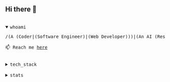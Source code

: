 ## Hi there 👋

</br>

<details open>
<summary><samp>whoami</samp></summary>

<pre>
/(A (Coder|(Software Engineer)|(Web Developer)))|(An AI (Researcher|(Software Engineer)))/gm

📫 Reach me <a href="https://github.com/ndtho8205/ndtho8205/issues">here</a>
</pre>

</details>

</br>

<details>
<summary><samp>tech_stack</samp></summary>

![OS](https://img.shields.io/badge/OS-Manjaro-informational?style=flat-square&logo=manjaro&color=164E63&logoColor=white)
![Editor](https://img.shields.io/badge/Editor-Vim-blue?style=flat-square&logo=vim&color=164E63&logoColor=white)
![Shell](https://img.shields.io/badge/Shell-Zsh-informational?style=flat&logo=gnu-bash&color=164E63&logoColor=white)

![Docker](https://img.shields.io/badge/-Docker-164E63?style=flat-square&logo=docker)
![Git](https://img.shields.io/badge/-Git-164E63?style=flat-square&logo=git)

![TensorFlow](https://img.shields.io/badge/-TensorFlow-164E63?style=flat-square&logo=tensorflow)
![Keras](https://img.shields.io/badge/-Keras-164E63?style=flat-square&logo=keras)
![PyTorch](https://img.shields.io/badge/-PyTorch-164E63?style=flat-square&logo=pytorch)

![HTML5](https://img.shields.io/badge/-HTML5-164E63?style=flat-square&logo=html5)
![CSS3](https://img.shields.io/badge/-CSS3-164E63?style=flat-square&logo=css3)
![JavaScript](https://img.shields.io/badge/-JavaScript-164E63?style=flat-square&logo=javascript)
![TypeScript](https://img.shields.io/badge/-TypeScript-164E63?style=flat-square&logo=typescript)
![Vue.js](https://img.shields.io/badge/-Vue.js-164E63?style=flat-square&logo=vue.js)
![React](https://img.shields.io/badge/-React-164E63?style=flat-square&logo=react)
![TailwindCss](https://img.shields.io/badge/-TailwindCss-164E63?style=flat-square&logo=tailwind-css)

![Node.js](https://img.shields.io/badge/-Node.js-164E63?style=flat-square&logo=node.js)

![PostgreSQL](https://img.shields.io/badge/-PostgreSQL-164E63?style=flat-square&logo=postgresql)
![MySQL](https://img.shields.io/badge/-MySQL-164E63?style=flat-square&logo=mysql)

![Python](https://img.shields.io/badge/-Python-164E63?style=flat-square&logo=python)
![C++](https://img.shields.io/badge/-C++-164E63?style=flat-square&logo=c%2B%2B)
![Rust](https://img.shields.io/badge/-Rust-164E63?style=flat-square&logo=rust)
![Go](https://img.shields.io/badge/-Go-164E63?style=flat-square&logo=Go)
![Java](https://img.shields.io/badge/-Java-164E63?style=flat-square&logo=java)
![Kotlin](https://img.shields.io/badge/-Kotlin-164E63?style=flat-square&logo=kotlin)

</details>

</br>

<details>
<summary><samp>stats</samp></summary>

<img
  alt="GitHub Stats"
  src="https://ndtho8205-github-stats.vercel.app/api?username=ndtho8205&count_private=true&show_icons=true&custom_title=GitHub+Stats&title_color=16A34A&icon_color=10B981&text_color=374151&bg_color=45,F7FEE7,ECFEFF"
  />

<p>
<img
  alt="Most Used Languages"
  align="top"
  src="https://ndtho8205-github-stats.vercel.app/api/top-langs/?username=ndtho8205&langs_count=10&hide=Fortran,CMake,C&layout=compact&title_color=16A34A&text_color=374151&bg_color=ECFEFF"
  />
<img
  alt="Wakatime Week Stats"
  align="top"
  src="https://ndtho8205-github-stats.vercel.app/api/wakatime?username=ndtho8205&layout=compact&title_color=16A34A&text_color=374151&bg_color=ECFEFF&v=2"
  />
</p>
</details>

